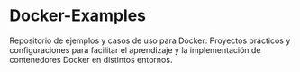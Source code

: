 # Docker-Examples
Repositorio de ejemplos y casos de uso para Docker: Proyectos prácticos y configuraciones para facilitar el aprendizaje y la implementación de contenedores Docker en distintos entornos.
